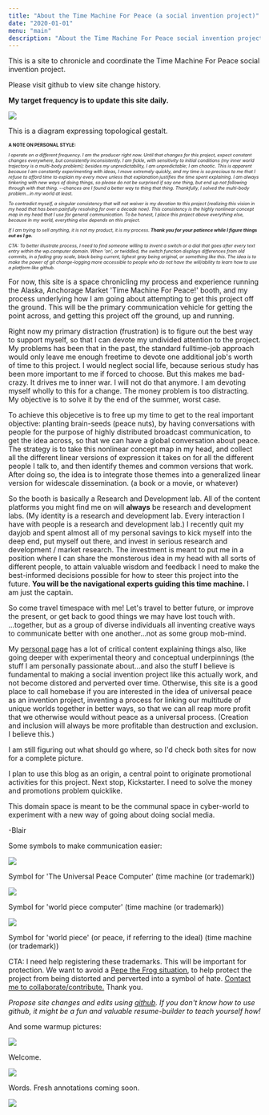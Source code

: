 ```yaml
---
title: "About the Time Machine For Peace (a social invention project)"
date: "2020-01-01"
menu: "main"
description: "About the Time Machine For Peace social invention project."
---
```



This is a site to chronicle and coordinate the Time Machine For Peace social invention project.

Please visit github to view site change history.

**My target frequency is to update this site daily.**

<div class="figure">

![](/images/booth/UPCtopologyvisualizationA1V1.jpg)

<p class="caption">This is a diagram expressing topological gestalt.</p>

</div>

<p style="font-size:9px;"><b>A NOTE ON PERSONAL STYLE:</b></p>

<p style="font-size:9px;"><em>I operate on a different frequency. I am the producer right now. Until that changes for this project, expect constant changes everywhere, but consistently inconsistently. I am fickle, with sensitivity to initial conditions (my inner world trajectory is a multi-body problem); besides my unpredictability, I am unpredictable; I am chaotic. This is apparent because I am constantly experimenting with ideas, I move extremely quickly, and my time is so precious to me that I refuse to afford time to explain my every move unless that explanation justifies the time spent explaining. I am always tinkering with new ways of doing things, so please do not be surprised if say one thing, but end up not following through with that thing. --chances are I found a better way to thing that thing. Thankfully, I solved the multi-body problem...in my world at least.</em></p>

<p style="font-size:9px;"><em>To contradict myself, a singular consistency that will not waiver is my devotion to this project (realizing this vision in my head that has been painfully resolving for over a decade now). This consistency is the highly nonlinear concept map in my head that I use for general communication. To be honest, I place this project above everything else, because in my world, everything else depends on this project.</em></p>

<p style="font-size:9px;"><em>If I am trying to sell anything, it is not my product, it is my process.<b> Thank you for your patience while I figure things out as I go.</b></em></p>

<p style="font-size:9px;"><em>CTA: To better illustrate process, I need to find someone willing to invent a switch or a dial that goes after every text entry within the wp.computer domain. When 'on', or twiddled, the switch function displays differences from old commits, in a fading gray scale, black being current, lighest gray being original, or something like this. The idea is to make the power of git change-logging more accessible to people who do not have the will/ability to learn how to use a platform like github.</em></p>

For now, this site is a space chronicling my process and experience running the Alaska, Anchorage Market 'Time Machine For Peace!' booth, and my process underlying how I am going about attempting to get this project off the ground. This will be the primary communication vehicle for getting the point across, and getting this project off the ground, up and running.

Right now my primary distraction (frustration) is to figure out the best way to support myself, so that I can devote my undivided attention to the project. My problems has been that in the past, the standard fulltime-job approach would only leave me enough freetime to devote one additional job's worth of time to this project. I would neglect social life, because serious study has been more important to me if forced to choose. But this makes me bad-crazy. It drives me to inner war. I will not do that anymore. I am devoting myself wholly to this for a change. The money problem is too distracting. My objective is to solve it by the end of the summer, worst case.

To achieve this objecetive is to free up my time to get to the real important objective: planting brain-seeds (peace nuts), by having conversations with people for the purpose of highly distributed broadcast communication, to get the idea across, so that we can have a global conversation about peace. The strategy is to take this nonlinear concept map in my head, and collect all the different linear versions of expression it takes on for all the different people I talk to, and then identify themes and common versions that work. After doing so, the idea is to integrate those themes into a generalized linear version for widescale dissemination. (a book or a movie, or whatever)

So the booth is basically a Research and Development lab. All of the content platforms you might find me on will **always** be research and development labs. (My identity is a research and development lab. Every interaction I have with people is a research and development lab.) I recently quit my dayjob and spent almost all of my personal savings to kick myself into the deep end, put myself out there, and invest in serious research and development / market research. The investment is meant to put me in a position where I can share the monsterous idea in my head with all sorts of different people, to attain valuable wisdom and feedback I need to make the best-informed decisions possible for how to steer this project into the future. **You will be the navigational experts guiding this time machine.** I am just the captain.

So come travel timespace with me! Let's travel to better future, or improve the present, or get back to good things we may have lost touch with. ...together, but as a group of diverse individuals all inventing creative ways to communicate better with one another...not as some group mob-mind.

My <a href="https://blairmunroakusa.wp.computer/" target="_default">personal page</a> has a lot of critical content explaining things also, like going deeper with experimental theory and conceptual underpinnings (the stuff I am personally passionate about...and also the stuff I believe is fundamental to making a social invention project like this actually work, and not become distored and perverted over time. Otherwise, this site is a good place to call homebase if you are interested in the idea of universal peace as an invention project, inventing a process for linking our multitude of unique worlds together in better ways, so that we can all reap more profit that we otherwise would without peace as a universal process. (Creation and inclusion will always be more profitable than destruction and exclusion. I believe this.)

I am still figuring out what should go where, so I'd check both sites for now for a complete picture.

I plan to use this blog as an origin, a central point to originate promotional activities for this project. Next stop, Kickstarter. I need to solve the money and promotions problem quicklike.

This domain space is meant to be the communal space in cyber-world to experiment with a new way of going about doing social media.

-Blair

Some symbols to make communication easier:

<div class="figure" style="figure-size:small;">

![](/images/UPC.png)

<p class="caption">Symbol for 'The Universal Peace Computer' (time machine (or trademark))</p>

<div class="figure">

![](/images/WPC.png)

<p class="caption">Symbol for 'world piece computer' (time machine (or trademark))</p>

</div>

</div>

<div class="figure">

![](/images/WP.png)

<p class="caption">Symbol for 'world piece' (or peace, if referring to the ideal) (time machine (or trademark))</p>

</div>


CTA:
I need help registering these trademarks. This will be important for protection. We want to avoid a <a href="https://en.wikipedia.org/wiki/Feels_Good_Man" target="_default">Pepe the Frog situation</a>, to help protect the project from being distorted and perverted into a symbol of hate. [Contact me to collaborate/contribute.](mailto:timemachine@wp.computer) Thank you.

_Propose site changes and edits using [github](https://github.com/wp-computer/timemachineforpeace.git). If you don't know how to use github, it might be a fun and valuable resume-builder to teach yourself how!_

And some warmup pictures:

<div class="figure">

![](/images/booth/main0612.jpg)

<p class="caption">Welcome.</p>

</div>

<div class="figure">

![](/images/booth/signage0612.jpg)

<p class="caption">Words. Fresh annotations coming soon.</p>

</div>



<div class="figure">

![](/images/booth/NSA.jpg)

</div>

